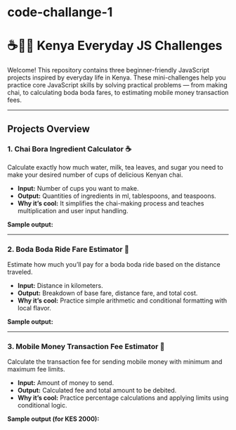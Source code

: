 # code-challange-1
# ☕🛵📱 Kenya Everyday JS Challenges

Welcome! This repository contains three beginner-friendly JavaScript projects inspired by everyday life in Kenya. These mini-challenges help you practice core JavaScript skills by solving practical problems — from making chai, to calculating boda boda fares, to estimating mobile money transaction fees.

---

## Projects Overview

### 1. Chai Bora Ingredient Calculator ☕

Calculate exactly how much water, milk, tea leaves, and sugar you need to make your desired number of cups of delicious Kenyan chai.

- **Input:** Number of cups you want to make.
- **Output:** Quantities of ingredients in ml, tablespoons, and teaspoons.
- **Why it’s cool:** It simplifies the chai-making process and teaches multiplication and user input handling.

**Sample output:**




---

### 2. Boda Boda Ride Fare Estimator 🛵

Estimate how much you’ll pay for a boda boda ride based on the distance traveled.

- **Input:** Distance in kilometers.
- **Output:** Breakdown of base fare, distance fare, and total cost.
- **Why it’s cool:** Practice simple arithmetic and conditional formatting with local flavor.

**Sample output:**



---

### 3. Mobile Money Transaction Fee Estimator 📱

Calculate the transaction fee for sending mobile money with minimum and maximum fee limits.

- **Input:** Amount of money to send.
- **Output:** Calculated fee and total amount to be debited.
- **Why it’s cool:** Practice percentage calculations and applying limits using conditional logic.

**Sample output (for KES 2000):**
